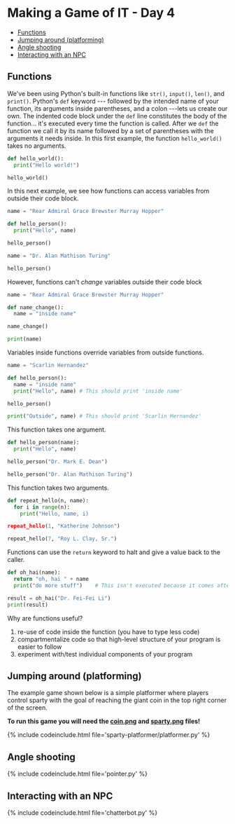 # Making a Game of IT - Day 4

<!-- TOC -->

- [Functions](#functions)
- [Jumping around (platforming)](#jumping-around-platforming)
- [Angle shooting](#angle-shooting)
- [Interacting with an NPC](#interacting-with-an-npc)

<!-- /TOC -->

## Functions

We've been using Python's built-in functions like `str()`, `input()`, `len()`, and `print()`.
Python's `def` keyword --- followed by the intended name of your function, its arguments inside parentheses, and a colon ---lets us create our own.
The indented code block under the `def` line constitutes the body of the function... it's executed every time the function is called.
After we `def` the function we call it by its name followed by a set of parentheses with the arguments it needs inside.
In this first example, the function `hello_world()` takes no arguments.

```python
def hello_world():
  print("Hello world!")

hello_world()
```

In this next example, we see how functions can access variables from outside their code block.

```python
name = "Rear Admiral Grace Brewster Murray Hopper"

def hello_person():
  print("Hello", name)

hello_person()

name = "Dr. Alan Mathison Turing"

hello_person()
```

However, functions can't _change_ variables outside their code block

```python
name = "Rear Admiral Grace Brewster Murray Hopper"

def name_change():
  name = "inside name"

name_change()

print(name)
```

Variables inside functions override variables from outside functions.

```python
name = "Scarlin Hernandez"

def hello_person():
  name = "inside name"
  print("Hello", name) # This should print 'inside name'

hello_person()

print("Outside", name) # This should print 'Scarlin Hernandez'
```

This function takes one argument.

```python
def hello_person(name):
  print("Hello", name)

hello_person("Dr. Mark E. Dean")

hello_person("Dr. Alan Mathison Turing")
```

This function takes two arguments.

```python
def repeat_hello(n, name):
  for i in range(n):
    print("Hello, name, i)

repeat_hello(1, "Katherine Johnson")

repeat_hello(7, "Roy L. Clay, Sr.")
```

Functions can use the `return` keyword to halt and give a value back to the caller.

```python
def oh_hai(name):
  return "oh, hai " + name
  print("do more stuff")    # This isn't executed because it comes after the return

result = oh_hai("Dr. Fei-Fei Li")
print(result)
```

Why are functions useful?
1. re-use of code inside the function (you have to type less code)
2. compartmentalize code so that high-level structure of your program is easier to follow
3. experiment with/test individual components of your program

## Jumping around (platforming)

The example game shown below is a simple platformer where players control sparty
with the goal of reaching the giant coin in the top right corner of the screen.

**To run this game you will need the [coin.png](https://lalejini.com/2019-msu-pygame/media/coin.png) and [sparty.png](https://lalejini.com/2019-msu-pygame/media/Sparty.png) files!**

{% include codeinclude.html file='sparty-platformer/platformer.py' %}

## Angle shooting

{% include codeinclude.html file='pointer.py' %}

## Interacting with an NPC

{% include codeinclude.html file='chatterbot.py' %}
